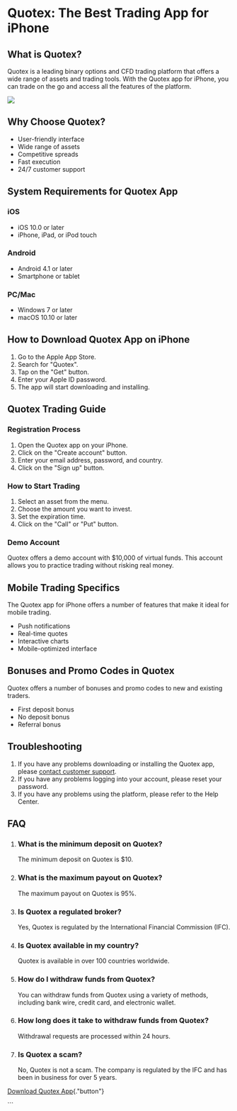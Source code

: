 # Quotex: The Best Trading App for iPhone

## What is Quotex?

Quotex is a leading binary options and CFD trading platform that offers
a wide range of assets and trading tools. With the Quotex app for
iPhone, you can trade on the go and access all the features of the
platform.

[![](https://static.quotex.io/files/1_en/300_250.jpg)](https://traff.sbs/brokerqxsignupf)

## Why Choose Quotex?

-   User-friendly interface
-   Wide range of assets
-   Competitive spreads
-   Fast execution
-   24/7 customer support

## System Requirements for Quotex App

### iOS

-   iOS 10.0 or later
-   iPhone, iPad, or iPod touch

### Android

-   Android 4.1 or later
-   Smartphone or tablet

### PC/Mac

-   Windows 7 or later
-   macOS 10.10 or later

## How to Download Quotex App on iPhone

1.  Go to the Apple App Store.
2.  Search for "Quotex".
3.  Tap on the "Get" button.
4.  Enter your Apple ID password.
5.  The app will start downloading and installing.

## Quotex Trading Guide

### Registration Process

1.  Open the Quotex app on your iPhone.
2.  Click on the "Create account" button.
3.  Enter your email address, password, and country.
4.  Click on the "Sign up" button.

### How to Start Trading

1.  Select an asset from the menu.
2.  Choose the amount you want to invest.
3.  Set the expiration time.
4.  Click on the "Call" or "Put" button.

### Demo Account

Quotex offers a demo account with \$10,000 of virtual funds. This
account allows you to practice trading without risking real money.

## Mobile Trading Specifics

The Quotex app for iPhone offers a number of features that make it ideal
for mobile trading.

-   Push notifications
-   Real-time quotes
-   Interactive charts
-   Mobile-optimized interface

## Bonuses and Promo Codes in Quotex

Quotex offers a number of bonuses and promo codes to new and existing
traders.

-   First deposit bonus
-   No deposit bonus
-   Referral bonus

## Troubleshooting

1.  If you have any problems downloading or installing the Quotex app,
    please [contact customer
    support](\%22https://traff.sbs/quotexonelink\%22).
2.  If you have any problems logging into your account, please reset
    your password.
3.  If you have any problems using the platform, please refer to the
    Help Center.

## FAQ

1.  ### What is the minimum deposit on Quotex?

    The minimum deposit on Quotex is \$10.

2.  ### What is the maximum payout on Quotex?

    The maximum payout on Quotex is 95%.

3.  ### Is Quotex a regulated broker?

    Yes, Quotex is regulated by the International Financial Commission
    (IFC).

4.  ### Is Quotex available in my country?

    Quotex is available in over 100 countries worldwide.

5.  ### How do I withdraw funds from Quotex?

    You can withdraw funds from Quotex using a variety of methods,
    including bank wire, credit card, and electronic wallet.

6.  ### How long does it take to withdraw funds from Quotex?

    Withdrawal requests are processed within 24 hours.

7.  ### Is Quotex a scam?

    No, Quotex is not a scam. The company is regulated by the IFC and
    has been in business for over 5 years.

[Download Quotex
App](\%22https://traff.sbs/quotexonelink\%22){."button"}

\`\`\`

